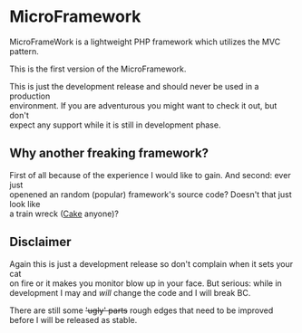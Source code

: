 MicroFramework
==============

MicroFrameWork is a lightweight PHP framework which utilizes the MVC pattern.

This is the first version of the MicroFramework.

This is just the development release and should never be used in a production  
environment. If you are adventurous you might want to check it out, but don't  
expect any support while it is still in development phase.

Why another freaking framework?
-------------------------------

First of all because of the experience I would like to gain. And second: ever just  
openened an random (popular) framework's source code? Doesn't that just look like  
a train wreck ([Cake][1] anyone)?

Disclaimer
----------

Again this is just a development release so don't complain when it sets your cat  
on fire or it makes you monitor blow up in your face. But serious: while in  
development I may and *will* change the code and I will break BC.

There are still some ~~'ugly' parts~~ rough edges that need to be improved  
before I will be released as stable.

[1]:https://github.com/cakephp/cakephp